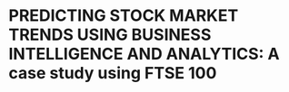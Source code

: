 # PREDICTING STOCK MARKET TRENDS USING BUSINESS INTELLIGENCE AND ANALYTICS: A case study using FTSE 100
